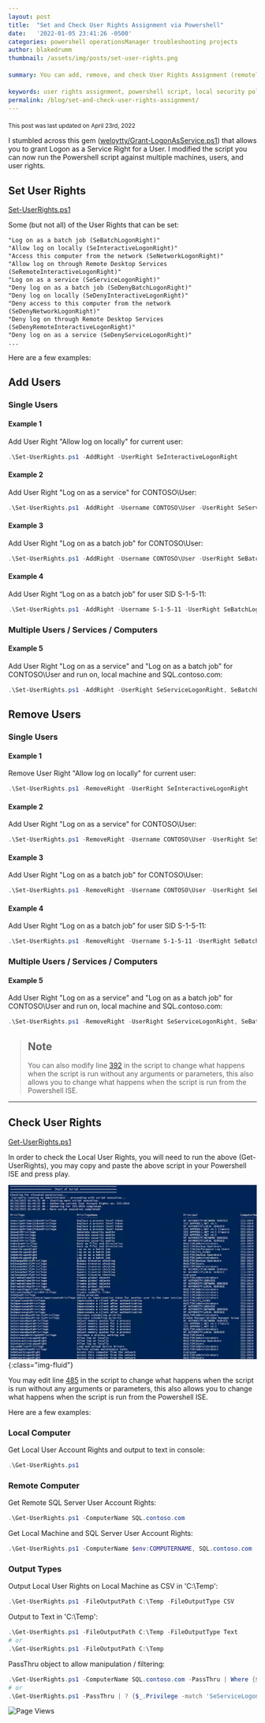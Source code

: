 ```yaml
---
layout: post
title:  "Set and Check User Rights Assignment via Powershell"
date:   '2022-01-05 23:41:26 -0500'
categories: powershell operationsManager troubleshooting projects 
author: blakedrumm
thumbnail: /assets/img/posts/set-user-rights.png

summary: You can add, remove, and check User Rights Assignment (remotely / locally) with the following Powershell scripts.

keywords: user rights assignment, powershell script, local security policy, secpol.msc, assign user rights via powershell, change user rights via powershell, add logon locally, powershell local security policy, logon as batch powershell, local user account rights
permalink: /blog/set-and-check-user-rights-assignment/
---
```

<sub>This post was last updated on April 23rd, 2022</sub>

 I stumbled across this gem ([weloytty/Grant-LogonAsService.ps1](https://github.com/weloytty/QuirkyPSFunctions/blob/master/Source/Users/Grant-LogOnAsService.ps1)) that allows you to grant Logon as a Service Right for a User. I modified the script you can now run the Powershell script against multiple machines, users, and user rights.
 
## Set User Rights
[Set-UserRights.ps1](https://github.com/blakedrumm/SCOM-Scripts-and-SQL/blob/master/Powershell/General%20Functions/Set-UserRights.ps1)

Some (but not all) of the User Rights that can be set:
```
"Log on as a batch job (SeBatchLogonRight)"
"Allow log on locally (SeInteractiveLogonRight)"
"Access this computer from the network (SeNetworkLogonRight)"
"Allow log on through Remote Desktop Services (SeRemoteInteractiveLogonRight)"
"Log on as a service (SeServiceLogonRight)"
"Deny log on as a batch job (SeDenyBatchLogonRight)"
"Deny log on locally (SeDenyInteractiveLogonRight)"
"Deny access to this computer from the network (SeDenyNetworkLogonRight)"
"Deny log on through Remote Desktop Services (SeDenyRemoteInteractiveLogonRight)"
"Deny log on as a service (SeDenyServiceLogonRight)"
...
```

Here are a few examples:
## Add Users
### Single Users
#### Example 1
Add User Right "Allow log on locally" for current user:
```powershell
.\Set-UserRights.ps1 -AddRight -UserRight SeInteractiveLogonRight
```
#### Example 2
Add User Right "Log on as a service" for CONTOSO\User:
```powershell
.\Set-UserRights.ps1 -AddRight -Username CONTOSO\User -UserRight SeServiceLogonRight
```
#### Example 3
Add User Right "Log on as a batch job" for CONTOSO\User:
```powershell
.\Set-UserRights.ps1 -AddRight -Username CONTOSO\User -UserRight SeBatchLogonRight
```
#### Example 4
Add User Right “Log on as a batch job” for user SID S-1-5-11:
```powershell
.\Set-UserRights.ps1 -AddRight -Username S-1-5-11 -UserRight SeBatchLogonRight
```

### Multiple Users / Services / Computers
#### Example 5
Add User Right "Log on as a service" and "Log on as a batch job" for CONTOSO\User and run on, local machine and SQL.contoso.com:
```powershell
.\Set-UserRights.ps1 -AddRight -UserRight SeServiceLogonRight, SeBatchLogonRight -ComputerName $env:COMPUTERNAME, SQL.contoso.com -UserName CONTOSO\User1, CONTOSO\User2
```

## Remove Users
### Single Users
#### Example 1
Remove User Right "Allow log on locally" for current user:
```powershell
.\Set-UserRights.ps1 -RemoveRight -UserRight SeInteractiveLogonRight
```
#### Example 2
Add User Right "Log on as a service" for CONTOSO\User:
```powershell
.\Set-UserRights.ps1 -RemoveRight -Username CONTOSO\User -UserRight SeServiceLogonRight
```
#### Example 3
Add User Right "Log on as a batch job" for CONTOSO\User:
```powershell
.\Set-UserRights.ps1 -RemoveRight -Username CONTOSO\User -UserRight SeBatchLogonRight
```
#### Example 4
Add User Right “Log on as a batch job” for user SID S-1-5-11:
```powershell
.\Set-UserRights.ps1 -RemoveRight -Username S-1-5-11 -UserRight SeBatchLogonRight
```

### Multiple Users / Services / Computers
#### Example 5
Add User Right "Log on as a service" and "Log on as a batch job" for CONTOSO\User and run on, local machine and SQL.contoso.com:
```powershell
.\Set-UserRights.ps1 -RemoveRight -UserRight SeServiceLogonRight, SeBatchLogonRight -ComputerName $env:COMPUTERNAME, SQL.contoso.com -UserName CONTOSO\User1, CONTOSO\User2
```

> ## Note
> You can also modify line [392](https://github.com/blakedrumm/SCOM-Scripts-and-SQL/blob/master/Powershell/General%20Functions/Set-UserRights.ps1#L392) in the script to change what happens when the script is run without any arguments or parameters, this also allows you to change what happens when the script is run from the Powershell ISE.

---

## Check User Rights
[Get-UserRights.ps1](https://github.com/blakedrumm/SCOM-Scripts-and-SQL/blob/master/Powershell/General%20Functions/Get-UserRights.ps1)

In order to check the Local User Rights, you will need to run the above (Get-UserRights), you may copy and paste the above script in your Powershell ISE and press play.

![UserAccountsRights](/assets/img/posts/get-user-right.png){:class="img-fluid"}

You may edit line [485](https://github.com/blakedrumm/SCOM-Scripts-and-SQL/blob/master/Powershell/General%20Functions/Get-UserRights.ps1#L485) in the script to change what happens when the script is run without any arguments or parameters, this also allows you to change what happens when the script is run from the Powershell ISE.

Here are a few examples:
### Local Computer
Get Local User Account Rights and output to text in console:
```powershell
.\Get-UserRights.ps1
```

### Remote Computer
Get Remote SQL Server User Account Rights:
```powershell
.\Get-UserRights.ps1 -ComputerName SQL.contoso.com
```

Get Local Machine and SQL Server User Account Rights:
```powershell
.\Get-UserRights.ps1 -ComputerName $env:COMPUTERNAME, SQL.contoso.com
```

### Output Types
Output Local User Rights on Local Machine as CSV in 'C:\Temp':
```powershell
.\Get-UserRights.ps1 -FileOutputPath C:\Temp -FileOutputType CSV
```

Output to Text in 'C:\Temp':
```powershell
.\Get-UserRights.ps1 -FileOutputPath C:\Temp -FileOutputType Text
# or
.\Get-UserRights.ps1 -FileOutputPath C:\Temp
```

PassThru object to allow manipulation / filtering:
```powershell
.\Get-UserRights.ps1 -ComputerName SQL.contoso.com -PassThru | Where {$_.Principal -match "Administrator"}
# or
.\Get-UserRights.ps1 -PassThru | ? {$_.Privilege -match 'SeServiceLogonRight'}
```

![Page Views](https://counter.blakedrumm.com/count/tag.svg?url=blakedrumm.com/blog/set-and-check-user-rights-assignment/)

<!--
Having trouble with Pages? Check out our [documentation](https://docs.github.com/categories/github-pages-basics/) or [contact support](https://support.github.com/contact) and we’ll help you sort it out.
-->
